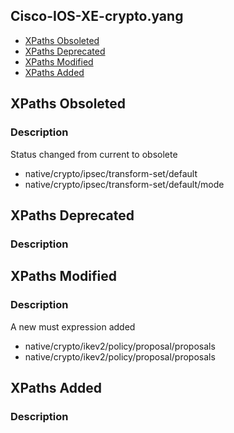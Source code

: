 ## Cisco-IOS-XE-crypto.yang


- [XPaths Obsoleted](#xpaths-obsoleted)
- [XPaths Deprecated](#xpaths-deprecated)
- [XPaths Modified](#xpaths-modified)
- [XPaths Added](#xpaths-added)

## XPaths Obsoleted

### Description

Status changed from current to obsolete

- native/crypto/ipsec/transform-set/default
- native/crypto/ipsec/transform-set/default/mode

## XPaths Deprecated

### Description

## XPaths Modified

### Description

A new must expression added

- native/crypto/ikev2/policy/proposal/proposals
- native/crypto/ikev2/policy/proposal/proposals

## XPaths Added

### Description
